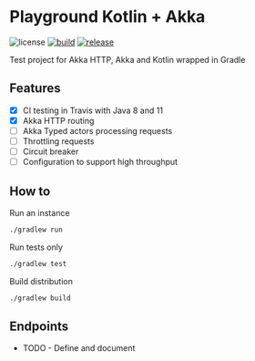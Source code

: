 # Playground Kotlin + Akka
![license](https://img.shields.io/github/license/beercan1989/playground-kotlin-akka.svg)
[![build](https://travis-ci.com/beercan1989/playground-kotlin-akka.svg?branch=master)](https://travis-ci.com/beercan1989/playground-kotlin-akka)
[![release](https://img.shields.io/github/release/beercan1989/playground-kotlin-akka.svg)](https://github.com/beercan1989/playground-kotlin-akka/releases)
  
Test project for Akka HTTP, Akka and Kotlin wrapped in Gradle

## Features  
* [x] CI testing in Travis with Java 8 and 11
* [x] Akka HTTP routing
* [ ] Akka Typed actors processing requests
* [ ] Throttling requests
* [ ] Circuit breaker
* [ ] Configuration to support high throughput

## How to
Run an instance
```bash
./gradlew run
```
Run tests only
```bash
./gradlew test
```
Build distribution
```bash
./gradlew build
```

## Endpoints
* TODO - Define and document
